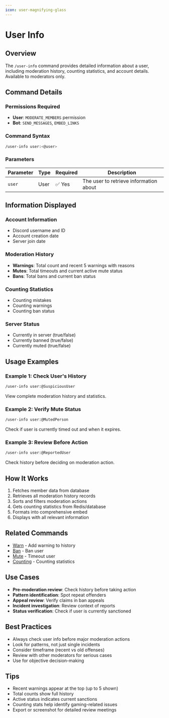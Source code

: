 ```yaml
---
icon: user-magnifying-glass
---
```


# User Info

## Overview

The `/user-info` command provides detailed information about a user, including moderation history, counting statistics, and account details. Available to moderators only.

## Command Details

### Permissions Required

* **User**: `MODERATE_MEMBERS` permission
* **Bot**: `SEND_MESSAGES`, `EMBED_LINKS`

### Command Syntax

```bash
/user-info user:<@user>
```

### Parameters

| Parameter | Type | Required | Description                            |
| --------- | ---- | -------- | -------------------------------------- |
| `user`    | User | ✅ Yes    | The user to retrieve information about |

## Information Displayed

### Account Information

* Discord username and ID
* Account creation date
* Server join date

### Moderation History

* **Warnings**: Total count and recent 5 warnings with reasons
* **Mutes**: Total timeouts and current active mute status
* **Bans**: Total bans and current ban status

### Counting Statistics

* Counting mistakes
* Counting warnings
* Counting ban status

### Server Status

* Currently in server (true/false)
* Currently banned (true/false)
* Currently muted (true/false)

## Usage Examples

### Example 1: Check User's History

```bash
/user-info user:@SuspiciousUser
```

View complete moderation history and statistics.

### Example 2: Verify Mute Status

```bash
/user-info user:@MutedPerson
```

Check if user is currently timed out and when it expires.

### Example 3: Review Before Action

```bash
/user-info user:@ReportedUser
```

Check history before deciding on moderation action.

## How It Works

1. Fetches member data from database
2. Retrieves all moderation history records
3. Sorts and filters moderation actions
4. Gets counting statistics from Redis/database
5. Formats into comprehensive embed
6. Displays with all relevant information

## Related Commands

* [Warn](../moderation/warn.md) - Add warning to history
* [Ban](../moderation/ban.md) - Ban user
* [Mute](../moderation/mute.md) - Timeout user
* [Counting](../fun/counting.md) - Counting statistics

## Use Cases

* **Pre-moderation review**: Check history before taking action
* **Pattern identification**: Spot repeat offenders
* **Appeal review**: Verify claims in ban appeals
* **Incident investigation**: Review context of reports
* **Status verification**: Check if user is currently sanctioned

## Best Practices

* Always check user info before major moderation actions
* Look for patterns, not just single incidents
* Consider timeframe (recent vs old offenses)
* Review with other moderators for serious cases
* Use for objective decision-making

## Tips

* Recent warnings appear at the top (up to 5 shown)
* Total counts show full history
* Active status indicates current sanctions
* Counting stats help identify gaming-related issues
* Export or screenshot for detailed review meetings
